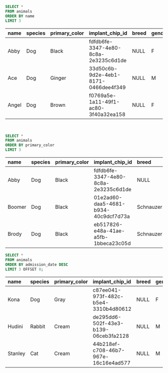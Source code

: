 ```sql
SELECT *
FROM animals
ORDER BY name
LIMIT 3
```

| name  | species | primary_color | implant_chip_id                      | breed | gender | birth_date | pattern  | admission_date |
| :---- | :------ | :------------ | :----------------------------------- | :---- | :----- | :--------- | :------- | :------------- |
| Abby  | Dog     | Black         | fdfdb6fe-3347-4e80-8c8a-2e3235c6d1de | NULL  | F      | 1999-02-19 | Tricolor | 2016-07-19     |
| Ace   | Dog     | Ginger        | 33d50c6b-9d2e-4eb1-8171-0466dee4f349 | NULL  | M      | 2005-12-19 | Bicolor  | 2019-06-25     |
| Angel | Dog     | Brown         | f0769a5e-1a11-49f1-ac80-3f40a32ea158 | NULL  | F      | 2001-09-19 | Tuxedo   | 2017-02-04     |

<br>

```sql
SELECT *
FROM animals
ORDER BY primary_color
LIMIT 3
```

| name   | species | primary_color | implant_chip_id                      | breed     | gender | birth_date | pattern  | admission_date |
| :----- | :------ | :------------ | :----------------------------------- | :-------- | :----- | :--------- | :------- | :------------- |
| Abby   | Dog     | Black         | fdfdb6fe-3347-4e80-8c8a-2e3235c6d1de | NULL      | F      | 1999-02-19 | Tricolor | 2016-07-19     |
| Boomer | Dog     | Black         | 01e2ad60-daa5-4681-b934-40c9dcf7d73a | Schnauzer | M      | 2013-08-11 | Tricolor | 2017-01-11     |
| Brody  | Dog     | Black         | eb517826-e48a-41ae-a5fb-1bbeca23c05d | Schnauzer | M      | 2007-08-23 | Tricolor | 2018-12-05     |

```sql
SELECT *
FROM animals
ORDER BY admission_date DESC
LIMIT 3 OFFSET 0;
```

| name    | species | primary_color | implant_chip_id                      | breed | gender | birth_date | pattern | admission_date |
| :------ | :------ | :------------ | :----------------------------------- | :---- | :----- | :--------- | :------ | :------------- |
| Kona    | Dog     | Gray          | c87ee041-973f-482c-b5e4-3310b4d80612 | NULL  | F      | 2008-10-16 | Bicolor | 2019-12-13     |
| Hudini  | Rabbit  | Cream         | de295dd6-502f-43e3-b139-06ceb3fa2128 | NULL  | M      | 2018-03-22 | Brindle | 2019-12-10     |
| Stanley | Cat     | Cream         | 44b218ef-c708-46b7-967e-16c16e4ad577 | NULL  | M      | 2005-01-19 | Tabby   | 2019-11-26     |

<br>
